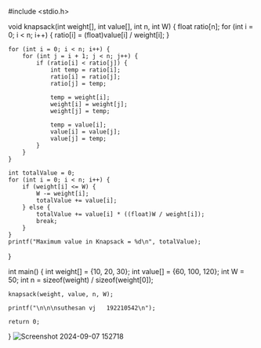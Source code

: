 #include <stdio.h>

void knapsack(int weight[], int value[], int n, int W) {
    float ratio[n];
    for (int i = 0; i < n; i++) {
        ratio[i] = (float)value[i] / weight[i];
    }
    
    for (int i = 0; i < n; i++) {
        for (int j = i + 1; j < n; j++) {
            if (ratio[i] < ratio[j]) {
                int temp = ratio[i];
                ratio[i] = ratio[j];
                ratio[j] = temp;
                
                temp = weight[i];
                weight[i] = weight[j];
                weight[j] = temp;
                
                temp = value[i];
                value[i] = value[j];
                value[j] = temp;
            }
        }
    }
    
    int totalValue = 0;
    for (int i = 0; i < n; i++) {
        if (weight[i] <= W) {
            W -= weight[i];
            totalValue += value[i];
        } else {
            totalValue += value[i] * ((float)W / weight[i]);
            break;
        }
    }
    printf("Maximum value in Knapsack = %d\n", totalValue);
}

int main() {
    int weight[] = {10, 20, 30};
    int value[] = {60, 100, 120};
    int W = 50;
    int n = sizeof(weight) / sizeof(weight[0]);

    knapsack(weight, value, n, W);
    
    printf("\n\n\nsuthesan vj   192210542\n");
    
    return 0;
}
![Screenshot 2024-09-07 152718](https://github.com/user-attachments/assets/7d11b9a8-9594-44ab-83c2-8e3e58eeb63c)

